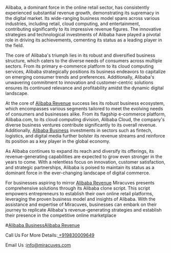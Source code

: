 Alibaba, a dominant force in the online retail sector, has consistently experienced substantial revenue growth, demonstrating its supremacy in the digital market. Its wide-ranging business model spans across various industries, including retail, cloud computing, and entertainment, contributing significantly to its impressive revenue figures. The innovative strategies and technological investments of Alibaba have played a pivotal role in driving its achievements, cementing its status as a leading player in the field.

The core of Alibaba's triumph lies in its robust and diversified business structure, which caters to the diverse needs of consumers across multiple sectors. From its primary e-commerce platform to its cloud computing services, Alibaba strategically positions its business endeavors to capitalize on emerging consumer trends and preferences. Additionally, Alibaba's unwavering commitment to innovation and customer-centric solutions ensures its continued relevance and profitability amidst the dynamic digital landscape.

At the core of <a href="https://miracuves.com/solutions/alibaba-clone/">Alibaba Revenue</a>  success lies its robust business ecosystem, which encompasses various segments tailored to meet the evolving needs of consumers and businesses alike. From its flagship e-commerce platform, Alibaba.com, to its cloud computing division, Alibaba Cloud, the company's diverse business ventures contribute significantly to its overall revenue. Additionally, <a href="https://miracuves.com/product/alibaba-clone-script/">Alibaba Business</a> investments in sectors such as fintech, logistics, and digital media further bolster its revenue streams and reinforce its position as a key player in the global economy.

As Alibaba continues to expand its reach and diversify its offerings, its revenue-generating capabilities are expected to grow even stronger in the years to come. With a relentless focus on innovation, customer satisfaction, and strategic partnerships, Alibaba is poised to maintain its status as a dominant force in the ever-changing landscape of digital commerce.

For businesses aspiring to mirror <a href="https://miracuves.com/solutions/alibaba-clone/">Alibaba Revenue</a> Miracuves presents comprehensive solutions through its Alibaba clone script. This script empowers entrepreneurs to establish their own online retail platforms, leveraging the proven business model and insights of Alibaba. With the assistance and expertise of Miracuves, businesses can embark on their journey to replicate Alibaba's revenue-generating strategies and establish their presence in the competitive online marketplace

#<a href="https://miracuves.com/product/alibaba-clone-script/">Alibaba Business</a><a href="https://miracuves.com/solutions/alibaba-clone/">Alibaba Revenue</a>


Call Us For More Details:<a href="https://miracuves.com/"> +919830009649</a>

Email Us :info@miracuves.com

